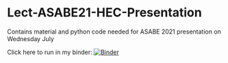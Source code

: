 # Lect-ASABE21-HEC-Presentation

Contains material and python code needed for ASABE 2021 presentation on Wednesday July 

Click here to run in my binder:
[![Binder](https://mybinder.org/badge_logo.svg)](https://mybinder.org/v2/gh/jvkrogmeier/Lect-ASABE21-HEC-Presentation/HEAD)
